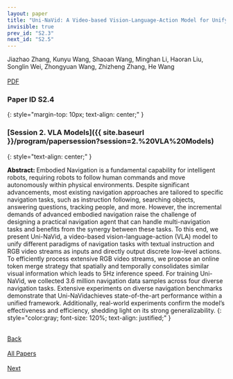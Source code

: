 ```yaml
---
layout: paper
title: "Uni-NaVid: A Video-based Vision-Language-Action Model for Unifying Embodied Navigation Tasks"
invisible: true
prev_id: "S2.3"
next_id: "S2.5"
---
```

<div class="paper-authors">
  <div class="paper-author-box">
    <div class="paper-author-name">Jiazhao Zhang, Kunyu Wang, Shaoan Wang, Minghan Li, Haoran Liu, Songlin Wei, Zhongyuan Wang, Zhizheng Zhang, He Wang</div>
    <div class="paper-author-uni"></div>
  </div>
</div>

<div class="paper-pdf-modern">
  <div class="paper-menu-icon">
    <a href="https://www.roboticsproceedings.org/rss25/p038.pdf" title="Download PDF" target="_blank">
      <i class="fa fa-file-pdf-o"></i><br>
      <span class="paper-menu-label">PDF</span>
    </a>
  </div>
</div>

### Paper ID S2.4
{: style="margin-top: 10px; text-align: center;" }

### [Session 2. VLA Models]({{ site.baseurl }}/program/papersession?session=2.%20VLA%20Models)
{: style="text-align: center;" }

<b style="color: black;">Abstract: </b>Embodied Navigation is a fundamental capability for intelligent robots, requiring robots to follow human commands and move autonomously within physical environments. Despite significant advancements, most existing navigation approaches are tailored to specific navigation tasks, such as instruction following, searching objects, answering questions, tracking people, and more. However, the incremental demands of advanced embodied navigation raise the challenge of designing a practical navigation agent that can handle multi-navigation tasks and benefits from the synergy between these tasks. To this end, we present Uni-NaVid, a video-based vision-language-action (VLA) model to unify different paradigms of navigation tasks with textual instruction and RGB video streams as inputs and directly output discrete low-level actions. To efficiently process extensive RGB video streams, we propose an online token merge strategy that spatially and temporally consolidates similar visual information which leads to 5Hz inference speed. For training Uni-NaVid, we collected 3.6 million navigation data samples across four diverse navigation tasks. Extensive experiments on diverse navigation benchmarks demonstrate that Uni-NaVidachieves state-of-the-art performance within a unified framework. Additionally, real-world experiments confirm the model’s effectiveness and efficiency, shedding light on its strong generalizability.
{: style="color:gray; font-size: 120%; text-align: justified;" }

<div class="paper-menu">
  <div class="paper-menu-inner">
    <a href="{{ site.baseurl }}/program/papers/S2.3/" title="Previous Paper">
            <div class="paper-menu-icon">
                <i class="fa fa-chevron-left"></i><br>
                <span class="paper-menu-label">Back</span>
            </div>
        </a>
    <a href="{{ site.baseurl }}/program/papers" title="All Papers">
      <div class="paper-menu-icon">
        <i class="fa fa-list"></i><br>
        <span class="paper-menu-label">All Papers</span>
      </div>
    </a>
    <a href="{{ site.baseurl }}/program/papers/S2.5/" title="Next Paper">
            <div class="paper-menu-icon">
                <i class="fa fa-chevron-right"></i><br>
                <span class="paper-menu-label">Next</span>
            </div>
        </a>
  </div>
</div>
